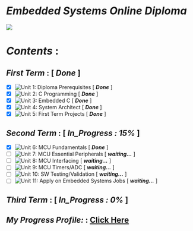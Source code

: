 # ***Embedded Systems Online Diploma***
![](https://user-images.githubusercontent.com/83795307/162638319-c9e93310-1390-4fad-8d5b-cbdae029b137.jpg)

# ***Contents*** :

## ***First Term*** : [ ***Done*** ] 
 - [x] ![Unit 1: Diploma Prerequisites](https://github.com/Youssef1502/Master_Embedded_Systems) [ ***Done*** ] 
 - [x] ![Unit 2: C Programming](https://github.com/Youssef1502/Master_Embedded_Systems/tree/main/Unit%202%20-%20C%20Programming) [ ***Done*** ]
 - [x] ![Unit 3: Embedded C](https://github.com/Youssef1502/Master_Embedded_Systems/tree/main/Unit%203%20-%20Embedded%20C) [ ***Done*** ] 
 - [x] ![Unit 4: System Architect](https://github.com/Youssef1502/Master_Embedded_Systems/tree/main/Unit%204%20-%20System%20Architect) [ ***Done*** ] 
 - [x] ![Unit 5: First Term Projects](https://github.com/Youssef1502/Master_Embedded_Systems/tree/main/Unit%205%20-%20First%20Term%20(%20Projects%20)) [ ***Done*** ] 

## ***Second Term*** :   [ ***In_Progress : 15%*** ]
 - [x] ![Unit 6: MCU Fundamentals](https://github.com/Youssef1502/Master_Embedded_Systems/tree/main/Unit%206%20-%20Micro-controller%20Arch) [ ***Done*** ] 
 - [ ] ![Unit 7: MCU Essential Peripherals]() [ ***waiting...*** ]
 - [ ] ![Unit 8: MCU Interfacing]() [ ***waiting...*** ]
 - [ ] ![Unit 9: MCU Timers/ADC]() [ ***waiting...*** ]
 - [ ] ![Unit 10: SW Testing/Validation]() [ ***waiting...*** ]
 - [ ] ![Unit 11: Apply on Embedded Systems Jobs]() [ ***waiting...*** ]

## ***Third Term*** :   [ ***In_Progress : 0%*** ]


## ***My Progress Profile:*** : [Click Here](https://www.learn-in-depth.com/online-diploma/youssefadel1502@gmail.com)
